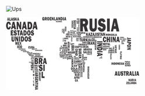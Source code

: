 <p align='left'>
    <img src='' alt="Ups"> </img>
</p>

<p align="left">
  <img height="200" src="./countries.png" />
</p>
